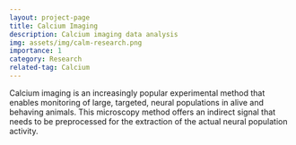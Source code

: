 ```yaml
---
layout: project-page
title: Calcium Imaging
description: Calcium imaging data analysis
img: assets/img/calm-research.png
importance: 1
category: Research
related-tag: Calcium
---
```


Calcium imaging is an increasingly popular experimental method that enables monitoring of large, targeted, neural populations in alive and behaving animals. This microscopy method offers an indirect signal that needs to be preprocessed for the extraction of the actual neural population activity.

